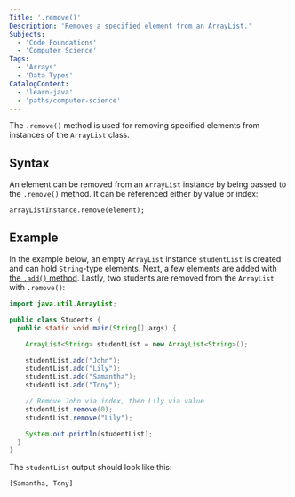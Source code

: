 ```yaml
---
Title: '.remove()'
Description: 'Removes a specified element from an ArrayList.'
Subjects:
  - 'Code Foundations'
  - 'Computer Science'
Tags:
  - 'Arrays'
  - 'Data Types'
CatalogContent:
  - 'learn-java'
  - 'paths/computer-science'
---
```


The `.remove()` method is used for removing specified elements from instances of the `ArrayList` class.

## Syntax

An element can be removed from an `ArrayList` instance by being passed to the `.remove()` method. It can be referenced either by value or index:

```pseudo
arrayListInstance.remove(element);
```

## Example

In the example below, an empty `ArrayList` instance `studentList` is created and can hold `String`-type elements. Next, a few elements are added with [the `.add()` method](https://www.codecademy.com/resources/docs/java/array-list/add). Lastly, two students are removed from the `ArrayList` with `.remove()`:

```java
import java.util.ArrayList;

public class Students {
  public static void main(String[] args) {

    ArrayList<String> studentList = new ArrayList<String>();

    studentList.add("John");
    studentList.add("Lily");
    studentList.add("Samantha");
    studentList.add("Tony");

    // Remove John via index, then Lily via value
    studentList.remove(0);
    studentList.remove("Lily");

    System.out.println(studentList);
  }
}
```

The `studentList` output should look like this:

```shell
[Samantha, Tony]
```
